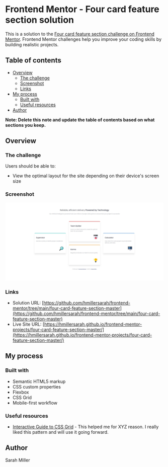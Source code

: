 # Frontend Mentor - Four card feature section solution

This is a solution to the [Four card feature section challenge on Frontend Mentor](https://www.frontendmentor.io/challenges/four-card-feature-section-weK1eFYK). Frontend Mentor challenges help you improve your coding skills by building realistic projects.

## Table of contents

- [Overview](#overview)
  - [The challenge](#the-challenge)
  - [Screenshot](#screenshot)
  - [Links](#links)
- [My process](#my-process)
  - [Built with](#built-with)
  - [Useful resources](#useful-resources)
- [Author](#author)

**Note: Delete this note and update the table of contents based on what sections you keep.**

## Overview

### The challenge

Users should be able to:

- View the optimal layout for the site depending on their device's screen size

### Screenshot

![](./design/screenshot.jpg)

### Links

- Solution URL: [https://github.com/hmillersarah/frontend-mentor/tree/main/four-card-feature-section-master](https://github.com/hmillersarah/frontend-mentor/tree/main/four-card-feature-section-master)
- Live Site URL: [https://hmillersarah.github.io/frontend-mentor-projects/four-card-feature-section-master/](https://hmillersarah.github.io/frontend-mentor-projects/four-card-feature-section-master/)

## My process

### Built with

- Semantic HTML5 markup
- CSS custom properties
- Flexbox
- CSS Grid
- Mobile-first workflow

### Useful resources

- [Interactive Guide to CSS Grid](https://www.joshwcomeau.com/css/interactive-guide-to-grid/) - This helped me for XYZ reason. I really liked this pattern and will use it going forward.

## Author

Sarah Miller
